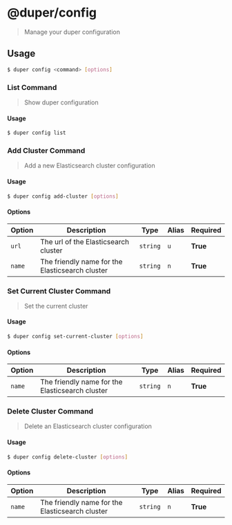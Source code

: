 # @duper/config

> Manage your duper configuration

## Usage

```sh
$ duper config <command> [options]
```

### List Command

> Show duper configuration

#### Usage

```sh
$ duper config list
```

### Add Cluster Command

> Add a new Elasticsearch cluster configuration

#### Usage

```sh
$ duper config add-cluster [options]
```

#### Options

| Option | Description | Type | Alias | Required |
| -------- | ----------- | ------- | -------- | ---------- |
| `url` | The url of the Elasticsearch cluster | `string` | `u` | **True** |
| `name` | The friendly name for the Elasticsearch cluster | `string` | `n` | **True** |

### Set Current Cluster Command

> Set the current cluster

#### Usage

```sh
$ duper config set-current-cluster [options]
```

#### Options

| Option | Description | Type | Alias | Required |
| -------- | ----------- | ------- | ------- | -------- |
| `name` | The friendly name for the Elasticsearch cluster | `string` | `n` | **True** |

### Delete Cluster Command

> Delete an Elasticsearch cluster configuration

#### Usage

```sh
$ duper config delete-cluster [options]
```

#### Options

| Option | Description | Type | Alias | Required |
| -------- | ----------- | ------- | ------- | -------- |
| `name` | The friendly name for the Elasticsearch cluster | `string` | `n` | **True** |
